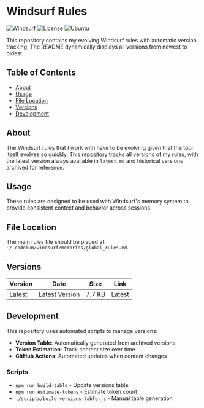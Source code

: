 # Windsurf Rules

![Windsurf](https://img.shields.io/badge/Windsurf-AI%20Assistant-blue?style=flat-square)
![License](https://img.shields.io/badge/License-Personal%20Use-orange?style=flat-square)
![Ubuntu](https://img.shields.io/badge/Ubuntu-25.04-E95420?style=flat-square&logo=ubuntu)

This repository contains my evolving Windsurf rules with automatic version tracking. The README dynamically displays all versions from newest to oldest.

## Table of Contents

- [About](#about)
- [Usage](#usage)
- [File Location](#file-location)
- [Versions](#versions)
- [Development](#development)

## About

The Windsurf rules that I work with have to be evolving given that the tool itself evolves so quickly. This repository tracks all versions of my rules, with the latest version always available in `latest.md` and historical versions archived for reference.

## Usage

These rules are designed to be used with Windsurf's memory system to provide consistent context and behavior across sessions.

## File Location

The main rules file should be placed at: `~/.codeium/windsurf/memories/global_rules.md`

## Versions

| Version | Date | Size | Link |
|---------|------|------|------|
| Latest | Latest Version | 7.7 KB | [Latest](latest.md) |


<!-- END_VERSIONS_TABLE -->

## Development

This repository uses automated scripts to manage versions:

- **Version Table**: Automatically generated from archived versions
- **Token Estimation**: Track content size over time
- **GitHub Actions**: Automated updates when content changes

### Scripts

- `npm run build-table` - Update versions table
- `npm run estimate-tokens` - Estimate token count
- `./scripts/build-versions-table.js` - Manual table generation
